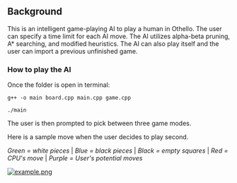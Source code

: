## **Background**
This is an intelligent game-playing AI to play a human in Othello.
The user can specify a time limit for each AI move.
The AI utilizes alpha-beta pruning, A* searching, and modified heuristics.
The AI can also play itself and the user can import a previous unfinished game.

### **How to play the AI** 
Once the folder is open in terminal:
```
g++ -o main board.cpp main.cpp game.cpp

./main
```

The user is then prompted to pick between three game modes.

Here is a sample move when the user decides to play second.

*Green = white pieces* | *Blue = black pieces* | *Black = empty squares* | *Red = CPU's move* | *Purple = User's potential moves*

[![example.png](https://i.postimg.cc/V6HwnZT4/example.png)](https://postimg.cc/jwNBrcRJ)
